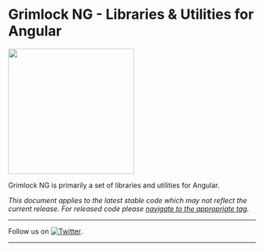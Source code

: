 Grimlock NG - Libraries & Utilities for Angular
======

<img src="https://i.imgur.com/l0WEzhA.png" width="256">

Grimlock NG is primarily a set of libraries and utilities for Angular.

*This document applies to the latest stable code which may not reflect the current 
release. For released code please
[navigate to the appropriate tag](https://github.com/GorillaSoft/grimlock-ng/tags).*

----

Follow us on [![Twitter](http://twitter-badges.s3.amazonaws.com/twitter-a.png)](http://www.twitter.com/gorilla_soft).

---
